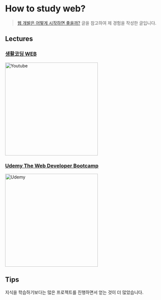 # How to study web?

> [웹 개발은 어떻게 시작하면 좋을까?](https://covenant.tistory.com/102) 글을 참고하여 제 경험을 작성한 글입니다.

## Lectures

### [생활코딩 WEB](https://opentutorials.org/course/3083)

<img src="https://i.ytimg.com/vi/tZooW6PritE/hqdefault.jpg?sqp=-oaymwEXCNACELwBSFryq4qpAwkIARUAAIhCGAE%3D&rs=AOn4CLAuAJkcaw76cS-I9tpvQaumtFdiEg" alt="Youtube" width="300px;">

### [Udemy The Web Developer Bootcamp](https://www.udemy.com/course/the-web-developer-bootcamp-2021-korea/)

<img src="https://img-c.udemycdn.com/course/480x270/4297574_42d1_4.jpg" alt="Udemy" width="300px;">

## Tips

지식을 학습하기보다는 많은 프로젝트를 진행하면서 얻는 것이 더 많았습니다.
